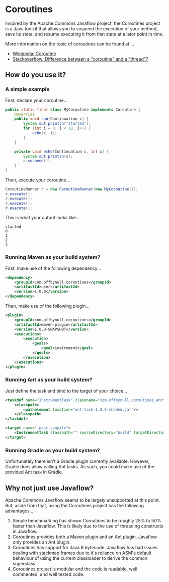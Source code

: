 # Coroutines

Inspired by the Apache Commons Javaflow project, the Coroutines project is a Java toolkit that allows you to suspend the execution of your method, save its state, and resume executing it from that state at a later point in time.

More information on the topic of coroutines can be found at ...

* [Wikipedia: Coroutine](http://en.wikipedia.org/wiki/Coroutine)
* [Stackoverflow: Difference between a "coroutine" and a "thread"?](http://stackoverflow.com/a/23436125)

## How do you use it?

### A simple example

First, declare your coroutine...
```java
public static final class MyCoroutine implements Coroutine {
    @Override
    public void run(Continuation c) {
        System.out.println("started");
        for (int i = 0; i < 10; i++) {
            echo(c, i);
        }
    }

    private void echo(Continuation c, int x) {
        System.out.println(x);
        c.suspend();
    }
}
```



Then, execute your coroutine...
```java
CoroutineRunner r = new CoroutineRunner(new MyCoroutine());
r.execute();
r.execute();
r.execute();
r.execute();
```



This is what your output looks like...
```
started
0
1
2
3
```



### Running Maven as your build system?

First, make use of the following dependency...
```xml
<dependency>
    <groupId>com.offbynull.coroutines</groupId>
    <artifactId>user</artifactId>
    <version>1.0.0</version>
</dependency>
```

Then, make use of the following plugin...
```xml
<plugin>
    <groupId>com.offbynull.coroutines</groupId>
    <artifactId>maven-plugin</artifactId>
    <version>1.0.0-SNAPSHOT</version>
    <executions>
        <execution>
            <goals>
                <goal>instrument</goal>
            </goals>
        </execution>
    </executions>
</plugin>
```

### Running Ant as your build system?

Just define the task and bind to the target of your choice...
```xml
<taskdef name="InstrumentTask" classname="com.offbynull.coroutines.anttask.InstrumentTask">
    <classpath>
        <pathelement location="ant-task-1.0.0-shaded.jar"/>
    </classpath>
</taskdef>

<target name="-post-compile">
    <InstrumentTask classpath="" sourceDirectory="build" targetDirectory="build"/>
</target>
```

### Running Gradle as your build system?

Unfortunately there isn't a Gradle plugin currently available. However, Gradle does allow calling Ant tasks. As such, you could make use of the provided Ant task in Gradle.

## Why not just use Javaflow?

Apache Commons Javaflow seems to be largely unsupported at this point. But, aside from that, using the Coroutines project has the following advantages ...

1. Simple benchmarking has shown Coroutines to be roughly 25% to 50% faster than Javaflow. This is likely due to the use of threading constructs in Javaflow.
1. Coroutines provides both a Maven plugin and an Ant plugin. Javaflow only provides an Ant plugin.
1. Coroutines has support for Java 8 bytecode. Javaflow has had issues dealing with stackmap frames due to it's reliance on ASM's default behaviour of using the current classloader to derive the common superclass.
1. Coroutines project is modular and the code is readable, well commented, and well tested code.


